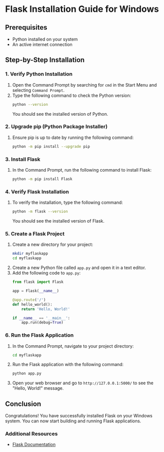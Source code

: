 # Flask Installation Guide for Windows

## Prerequisites
- Python installed on your system
- An active internet connection

## Step-by-Step Installation

### 1. Verify Python Installation
1. Open the Command Prompt by searching for `cmd` in the Start Menu and selecting `Command Prompt`.
2. Type the following command to check the Python version:
   ```sh
   python --version
   ```
   You should see the installed version of Python.

### 2. Upgrade pip (Python Package Installer)
1. Ensure pip is up to date by running the following command:
   ```sh
   python -m pip install --upgrade pip
   ```

### 3. Install Flask
1. In the Command Prompt, run the following command to install Flask:
   ```sh
   python -m pip install Flask
   ```

### 4. Verify Flask Installation
1. To verify the installation, type the following command:
   ```sh
   python -m flask --version
   ```
   You should see the installed version of Flask.

### 5. Create a Flask Project
1. Create a new directory for your project:
   ```sh
   mkdir myflaskapp
   cd myflaskapp
   ```
2. Create a new Python file called `app.py` and open it in a text editor.
3. Add the following code to `app.py`:
   ```python
   from flask import Flask

   app = Flask(__name__)

   @app.route('/')
   def hello_world():
       return 'Hello, World!'

   if __name__ == '__main__':
       app.run(debug=True)
   ```

### 6. Run the Flask Application
1. In the Command Prompt, navigate to your project directory:
   ```sh
   cd myflaskapp
   ```
2. Run the Flask application with the following command:
   ```sh
   python app.py
   ```
3. Open your web browser and go to `http://127.0.0.1:5000/` to see the "Hello, World!" message.

## Conclusion
Congratulations! You have successfully installed Flask on your Windows system. You can now start building and running Flask applications.

### Additional Resources
- [Flask Documentation](https://flask.palletsprojects.com/en/2.0.x/)

